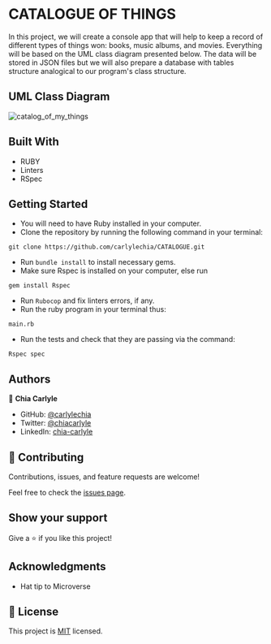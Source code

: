 # CATALOGUE OF THINGS

In this project, we will create a console app that will help to keep a record of different types of things won: books, music albums, and movies. Everything will be based on the UML class diagram presented below. The data will be stored in JSON files but we will also prepare a database with tables structure analogical to our program's class structure.

## UML Class Diagram

![catalog_of_my_things](https://user-images.githubusercontent.com/61721428/182165688-069054d1-5578-4881-a1d1-8f6e5e6476a8.png)


## Built With

- RUBY
- Linters
- RSpec


## Getting Started

  - You will need to have Ruby installed in your computer.
  - Clone the repository by running the following command in your terminal:
  ```
  git clone https://github.com/carlylechia/CATALOGUE.git
  ```
  - Run `bundle install` to install necessary gems.
  - Make sure Rspec is installed on your computer, else run
  ```
  gem install Rspec
  ```
  - Run `Rubocop` and fix linters errors, if any.
  - Run the ruby program in your terminal thus:
  ```
  main.rb
  ```
  - Run the tests and check that they are passing via the command:
  ```
  Rspec spec
  ```
  
## Authors

👤 **Chia Carlyle**
- GitHub: [@carlylechia](https://github.com/carlylechia)
- Twitter: [@chiacarlyle](https://twitter.com/chiacarlyle)
- LinkedIn: [chia-carlyle](https://linkedin.com/in/chia-carlyle)


## 🤝 Contributing

Contributions, issues, and feature requests are welcome!

Feel free to check the [issues page](../../issues/).

## Show your support

Give a ⭐️ if you like this project!

## Acknowledgments

- Hat tip to Microverse

## 📝 License

This project is [MIT](./MIT.md) licensed.

